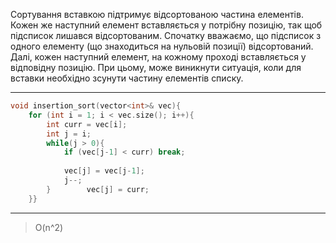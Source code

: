 
Сортування вставкою підтримує відсортованою частина елементів.
Кожен же наступний елемент вставляється у потрібну позицію, так щоб
підсписок лишався відсортованим.
Спочатку вважаємо, що підсписок з одного елементу (що знаходиться на
нульовій позиції) відсортований.
Далі, кожен наступний елемент, на кожному проході вставляється у
відповідну позицію.
При цьому, може виникнути ситуація, коли для вставки необхідно
зсунути частину елементів списку.

---

```c++
void insertion_sort(vector<int>& vec){  
    for (int i = 1; i < vec.size(); i++){  
        int curr = vec[i];  
        int j = i;  
        while(j > 0){  
            if (vec[j-1] < curr) break;  
  
            vec[j] = vec[j-1];  
            j--;  
        }        vec[j] = curr;  
    }}
```
---
> O(n^2)
